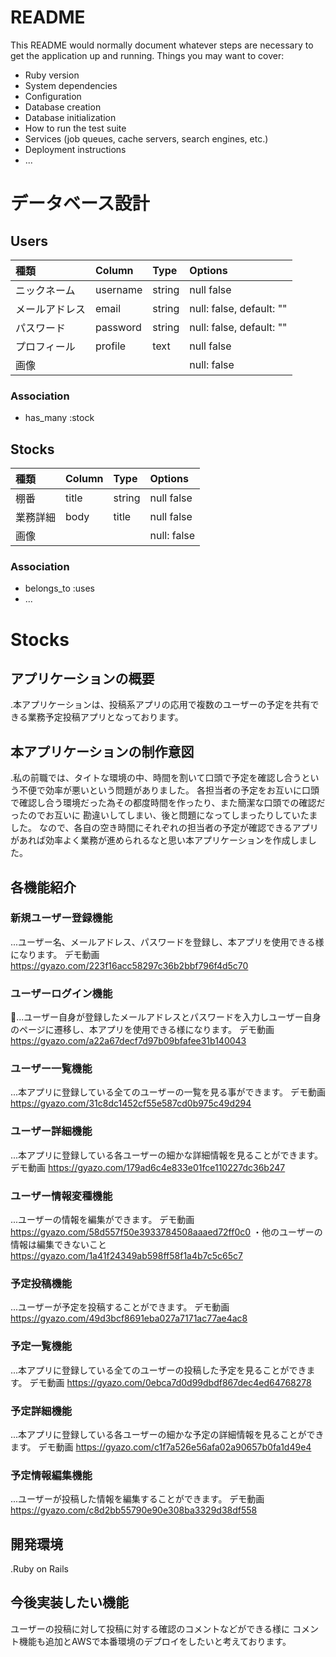# README
This README would normally document whatever steps are necessary to get the
application up and running.
Things you may want to cover:
* Ruby version
* System dependencies
* Configuration
* Database creation
* Database initialization
* How to run the test suite
* Services (job queues, cache servers, search engines, etc.)
* Deployment instructions
* ...

# データベース設計

## Users
|種類|Column|Type|Options|
|:----|:----|:----|:----|
|ニックネーム|username|string|null false|
|メールアドレス|email|string|null: false, default: ""|
|パスワード|password|string|null: false, default: ""|
|プロフィール|profile|text|null false|
|画像|      |        | null: false  | ActiveStorage |
### Association
* has_many :stock

## Stocks
|種類|Column|Type|Options|
|:----|:----|:----|:----|
|棚番|title|string|null false|
|業務詳細|body|title|null false|
|画像|     |       | null: false  | ActiveStorage |
### Association
* belongs_to :uses
* ...


# Stocks

## アプリケーションの概要

.本アプリケーションは、投稿系アプリの応用で複数のユーザーの予定を共有できる業務予定投稿アプリとなっております。


## 本アプリケーションの制作意図

.私の前職では、タイトな環境の中、時間を割いて口頭で予定を確認し合うという不便で効率が悪いという問題がありました。
各担当者の予定をお互いに口頭で確認し合う環境だった為その都度時間を作ったり、また簡潔な口頭での確認だったのでお互いに
勘違いしてしまい、後と問題になってしまったりしていたました。
なので、各自の空き時間にそれぞれの担当者の予定が確認できるアプリがあれば効率よく業務が進められるなと思い本アプリケーションを作成しました。


## 各機能紹介

### 新規ユーザー登録機能
...ユーザー名、メールアドレス、パスワードを登録し、本アプリを使用できる様になります。
デモ動画
https://gyazo.com/223f16acc58297c36b2bbf796f4d5c70
### ユーザーログイン機能
...ユーザー自身が登録したメールアドレスとパスワードを入力しユーザー自身のページに遷移し、本アプリを使用できる様になります。
デモ動画
https://gyazo.com/a22a67decf7d97b09bfafee31b140043

### ユーザー一覧機能
...本アプリに登録している全てのユーザーの一覧を見る事ができます。
デモ動画
https://gyazo.com/31c8dc1452cf55e587cd0b975c49d294

### ユーザー詳細機能
...本アプリに登録している各ユーザーの細かな詳細情報を見ることができます。
デモ動画
https://gyazo.com/179ad6c4e833e01fce110227dc36b247

### ユーザー情報変種機能
...ユーザーの情報を編集ができます。
デモ動画
https://gyazo.com/58d557f50e3933784508aaaed72ff0c0
・他のユーザーの情報は編集できないこと
https://gyazo.com/1a41f24349ab598ff58f1a4b7c5c65c7

### 予定投稿機能
...ユーザーが予定を投稿することができます。
デモ動画
https://gyazo.com/49d3bcf8691eba027a7171ac77ae4ac8

### 予定一覧機能
...本アプリに登録している全てのユーザーの投稿した予定を見ることができます。
デモ動画
https://gyazo.com/0ebca7d0d99dbdf867dec4ed64768278

### 予定詳細機能
...本アプリに登録している各ユーザーの細かな予定の詳細情報を見ることができます。
デモ動画
https://gyazo.com/c1f7a526e56afa02a90657b0fa1d49e4

### 予定情報編集機能
...ユーザーが投稿した情報を編集することができます。
デモ動画
https://gyazo.com/c8d2bb55790e90e308ba3329d38df558

## 開発環境

.Ruby on Rails

## 今後実装したい機能
ユーザーの投稿に対して投稿に対する確認のコメントなどができる様に
コメント機能も追加とAWSで本番環境のデプロイをしたいと考えております。
